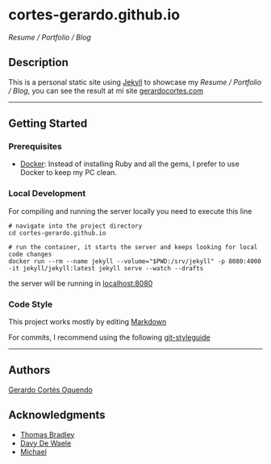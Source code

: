 # cortes-gerardo.github.io
_Resume / Portfolio / Blog_

## Description
This is a personal static site using [Jekyll](https://jekyllrb.com/) to showcase my _Resume / Portfolio / Blog_, you can see the result at mi site [gerardocortes.com](http://gerardocortes.com)

---

## Getting Started
### Prerequisites
- [Docker](https://www.docker.com/): Instead of installing Ruby and all the gems, I prefer to use Docker to keep my PC clean.

### Local Development
For compiling and running the server locally you need to execute this line

```shell
# navigate into the project directory
cd cortes-gerardo.github.io

# run the container, it starts the server and keeps looking for local code changes  
docker run --rm --name jekyll --volume="$PWD:/srv/jekyll" -p 8080:4000 -it jekyll/jekyll:latest jekyll serve --watch --drafts
```
the server will be running in [localhost:8080](http://localhost:8080/)

### Code Style
This project works mostly by editing [Markdown](https://jekyllrb.com/docs/configuration/markdown)

For commits, I recommend using the following [git-styleguide](https://udacity.github.io/git-styleguide/)

---

## Authors
[Gerardo Cortés Oquendo](mailto:gerardo.cortes.o@gmail.com)

## Acknowledgments
- [Thomas Bradley](https://www.youtube.com/playlist?list=PLWjCJDeWfDdfVEcLGAfdJn_HXyM4Y7_k-)
- [Davy De Waele](https://ddewaele.github.io/running-jekyll-in-docker/)
- [Michael](https://dev.to/michael/compile-a-jekyll-project-without-installing-jekyll-or-ruby-by-using-docker-4184)

